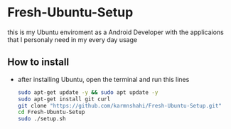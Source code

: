 # Fresh-Ubuntu-Setup

this is my Ubuntu enviroment as a Android Developer with the applicaions
that I personaly need in my every day usage 



## How to install

- after installing Ubuntu, open the terminal and run this lines
    
    ```bash
    sudo apt-get update -y && sudo apt update -y
    sudo apt-get install git curl 
    git clone "https://github.com/karmnshahi/Fresh-Ubuntu-Setup.git"
    cd Fresh-Ubuntu-Setup
    sudo ./setup.sh
    ```

